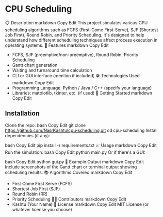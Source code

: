# CPU Scheduling
📋 Description
markdown
Copy
Edit
This project simulates various CPU scheduling algorithms such as FCFS (First-Come First-Serve), SJF (Shortest Job First), Round Robin, and Priority Scheduling. It's designed to help understand how different scheduling techniques affect process execution in operating systems.
🎯 Features
markdown
Copy
Edit
- FCFS, SJF (preemptive/non-preemptive), Round Robin, Priority Scheduling
- Gantt chart generation
- Waiting and turnaround time calculation
- CLI or GUI interface (mention if included)
🛠️ Technologies Used
markdown
Copy
Edit
- Programming Language: Python / Java / C++ (specify your language)
- Libraries: matplotlib, tkinter, etc. (if used)
🚀 Getting Started
markdown
Copy
Edit
## Installation
Clone the repo:
bash
Copy
Edit
git clone https://github.com/NasrKashtu/cpu-scheduling.git
cd cpu-scheduling
Install dependencies (if any):

bash
Copy
Edit
pip install -r requirements.txt
📈 Usage
markdown
Copy
Edit
Run the simulation:
bash
Copy
Edit
python main.py
Or if there's a GUI:

bash
Copy
Edit
python gui.py
🧪 Example Output
markdown
Copy
Edit
Include screenshots of the Gantt chart or terminal output showing scheduling results.
📚 Algorithms Covered
markdown
Copy
Edit
- First Come First Serve (FCFS)
- Shortest Job First (SJF)
- Round Robin (RR)
- Priority Scheduling
👨‍💻 Contributors
markdown
Copy
Edit
- Kashtu (Your Name)
📄 License
markdown
Copy
Edit
MIT License (or whatever license you choose)
